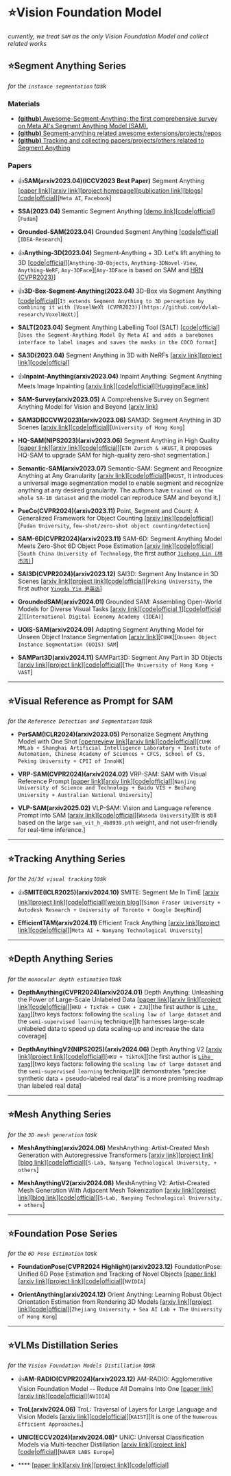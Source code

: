# ⭐Vision Foundation Model
*currently, we treat `SAM` as the only Vision Foundation Model and collect related works*

## ⭐Segment Anything Series
*for the `instance segmentation` task*

### Materials

* [**(github)** Awesome-Segment-Anything: the first comprehensive survey on Meta AI's Segment Anything Model (SAM).](https://github.com/liliu-avril/Awesome-Segment-Anything)
* [**(github)** Segment-anything related awesome extensions/projects/repos](https://github.com/JerryX1110/awesome-segment-anything-extensions)
* [**(github)** Tracking and collecting papers/projects/others related to Segment Anything](https://github.com/Hedlen/awesome-segment-anything)

### Papers

* 👍**SAM(arxiv2023.04)(ICCV2023 Best Paper)** Segment Anything [[paper link](https://openaccess.thecvf.com/content/ICCV2023/html/Kirillov_Segment_Anything_ICCV_2023_paper.html)][[arxiv link](https://arxiv.org/abs/2304.02643)][[project homepage](https://segment-anything.com/)][[publication link](https://ai.facebook.com/research/publications/segment-anything/)][[blogs](https://ai.facebook.com/blog/segment-anything-foundation-model-image-segmentation/)][[code|official](https://github.com/facebookresearch/segment-anything)][`Meta AI`, `Facebook`]

* **SSA(2023.04)** Semantic Segment Anything [[demo link](https://replicate.com/cjwbw/semantic-segment-anything)][[code|official](https://github.com/fudan-zvg/Semantic-Segment-Anything)][`Fudan`]

* **Grounded-SAM(2023.04)** Grounded Segment Anything [[code|official](https://github.com/IDEA-Research/Grounded-Segment-Anything)][`IDEA-Research`]

* 👍**Anything-3D(2023.04)** Segment-Anything + 3D. Let's lift anything to 3D [[code|official](https://github.com/Anything-of-anything/Anything-3D)][`Anything-3D-Objects`, `Anything-3DNovel-View`, `Anything-NeRF`, `Any-3DFace`][`Any-3DFace` is based on SAM and [HRN (CVPR2023)](https://younglbw.github.io/HRN-homepage/)]

* 👍**3D-Box-Segment-Anything(2023.04)** 3D-Box via Segment Anything [[code|official](https://github.com/dvlab-research/3D-Box-Segment-Anything)][`It extends Segment Anything to 3D perception by combining it with [VoxelNeXt (CVPR2023)](https://github.com/dvlab-research/VoxelNeXt)`]

* **SALT(2023.04)** Segment Anything Labelling Tool (SALT) [[code|official](https://github.com/anuragxel/salt)][`Uses the Segment-Anything Model By Meta AI and adds a barebones interface to label images and saves the masks in the COCO format`]

* **SA3D(2023.04)** Segment Anything in 3D with NeRFs [[arxiv link](https://arxiv.org/abs/2304.12308)][[project link](https://jumpat.github.io/SA3D/)][[code|official](https://github.com/Jumpat/SegmentAnythingin3D)]

* 👍**Inpaint-Anything(arxiv2023.04)** Inpaint Anything: Segment Anything Meets Image Inpainting [[arxiv link](https://arxiv.org/abs/2304.06790)][[code|official](https://github.com/geekyutao/Inpaint-Anything)][[HuggingFace link](https://huggingface.co/spaces/InpaintAI/Inpaint-Anything)]

* **SAM-Survey(arxiv2023.05)** A Comprehensive Survey on Segment Anything Model for Vision and Beyond [[arxiv link](https://arxiv.org/abs/2305.08196)]

* **SAM3D(ICCVW2023)(arxiv2023.06)** SAM3D: Segment Anything in 3D Scenes [[arxiv link](https://arxiv.org/abs/2306.03908)][[code|official](https://github.com/Pointcept/SegmentAnything3D)][`University of Hong Kong`]

* **HQ-SAM(NIPS2023)(arxiv2023.06)** Segment Anything in High Quality [[paper link](https://proceedings.neurips.cc/paper_files/paper/2023/hash/5f828e38160f31935cfe9f67503ad17c-Abstract-Conference.html)][[arxiv link](https://arxiv.org/abs/2306.01567)][[code|official](https://github.com/SysCV/SAM-HQ)][`ETH Zurich & HKUST`, it proposes HQ-SAM to upgrade SAM for high-quality zero-shot segmentation.]

* **Semantic-SAM(arxiv2023.07)** Semantic-SAM: Segment and Recognize Anything at Any Granularity [[arxiv link](https://arxiv.org/abs/2307.04767)][[code|official](https://github.com/UX-Decoder/Semantic-SAM)][`HKUST`,  It introduces a universal image segmentation model to enable segment and recognize anything at any desired granularity. The authors have `trained on the whole SA-1B dataset` and the model can reproduce SAM and beyond it.]

* **PseCo(CVPR2024)(arxiv2023.11)** Point, Segment and Count: A Generalized Framework for Object Counting [[arxiv link](https://arxiv.org/abs/2311.12386)][[code|official](https://github.com/Hzzone/PseCo)][`Fudan University`, `few-shot/zero-shot object counting/detection`]

* **SAM-6D(CVPR2024)(arxiv2023.11)** SAM-6D: Segment Anything Model Meets Zero-Shot 6D Object Pose Estimation [[arxiv link](https://arxiv.org/abs/2311.15707)][[code|official](https://github.com/JiehongLin/SAM-6D)][`South China University of Technology`, the first author [`Jiehong Lin (林杰鸿)`](https://jiehonglin.github.io/)]

* **SAI3D(CVPR2024)(arxiv2023.12)** SAI3D: Segment Any Instance in 3D Scenes [[arxiv link](https://arxiv.org/abs/2312.11557)][[project link](https://yd-yin.github.io/SAI3D/)][[code|official](https://github.com/yd-yin/SAI3D)][`Peking University`, the first author [`Yingda Yin 尹英达`](https://yd-yin.github.io/)]

* **GroundedSAM(arxiv2024.01)** Grounded SAM: Assembling Open-World Models for Diverse Visual Tasks [[arxiv link](https://arxiv.org/abs/2401.14159)][[code|official 1](https://github.com/IDEA-Research/Grounded-SAM-2)][[code|official 2](https://github.com/IDEA-Research/Grounded-Segment-Anything)][`International Digital Economy Academy (IDEA)`]

* **UOIS-SAM(arxiv2024.09)** Adapting Segment Anything Model for Unseen Object Instance Segmentation [[arxiv link](https://arxiv.org/abs/2409.15481)][`CUHK`][`Unseen Object Instance Segmentation (UOIS) SAM`]

* **SAMPart3D(arxiv2024.11)** SAMPart3D: Segment Any Part in 3D Objects [[arxiv link](https://arxiv.org/abs/2411.07184)][[project link](https://yhyang-myron.github.io/SAMPart3D-website/)][[code|official](https://github.com/Pointcept/SAMPart3D)][`The University of Hong Kong + VAST`]



***

## ⭐Visual Reference as Prompt for SAM
*for the `Reference Detection and Segmentation` task*

* **PerSAM(ICLR2024)(arxiv2023.05)** Personalize Segment Anything Model with One Shot [[openreview link](https://openreview.net/forum?id=6Gzkhoc6YS)][[arxiv link](https://arxiv.org/abs/2305.03048)][[code|official](https://github.com/ZrrSkywalker/Personalize-SAM)][`CUHK MMLab + Shanghai Artificial Intelligence Laboratory + Institute of Automation, Chinese Academy of Sciences + CFCS, School of CS, Peking University + CPII of InnoHK`]

* **VRP-SAM(CVPR2024)(arxiv2024.02)** VRP-SAM: SAM with Visual Reference Prompt [[paper link](http://openaccess.thecvf.com/content/CVPR2024/html/Sun_VRP-SAM_SAM_with_Visual_Reference_Prompt_CVPR_2024_paper.html)][[arxiv link](https://arxiv.org/abs/2402.17726)][[code|official](https://github.com/syp2ysy/VRP-SAM)][`Nanjing University of Science and Technology + Baidu VIS + Beihang University + Australian National University`]

* **VLP-SAM(arxiv2025.02)** VLP-SAM: Vision and Language reference Prompt into SAM [[arxiv link](https://arxiv.org/abs/2502.00719)][[code|official](https://github.com/kosukesakurai1/VLP-SAM)][`Waseda University`][It is still based on the large `sam_vit_h_4b8939.pth` weight, and not user-friendly for real-time inference.]

***

## ⭐Tracking Anything Series
*for the `2d/3d visual tracking` task*

* 👍**SMITE(ICLR2025)(arxiv2024.10)** SMITE: Segment Me In TimE [[arxiv link](https://arxiv.org/abs/2410.18538)][[project link](https://segment-me-in-time.github.io/)][[code|official](https://github.com/alimohammadiamirhossein/smite/)][[weixin blog](https://mp.weixin.qq.com/s/b2b6NxyaVpjGO8_pgL7KFA)][`Simon Fraser University + Autodesk Research + University of Toronto + Google DeepMind`]

* **EfficientTAM(arxiv2024.11)** Efficient Track Anything [[arxiv link](https://arxiv.org/abs/2411.18933)][[project link](https://yformer.github.io/efficient-track-anything/)][[code|official](https://github.com/yformer/EfficientTAM)][`Meta AI + Nanyang Technological University`]


***

## ⭐Depth Anything Series
*for the `monocular depth estimation` task*

* **DepthAnything(CVPR2024)(arxiv2024.01)** Depth Anything: Unleashing the Power of Large-Scale Unlabeled Data [[paper link](https://openaccess.thecvf.com/content/CVPR2024/html/Yang_Depth_Anything_Unleashing_the_Power_of_Large-Scale_Unlabeled_Data_CVPR_2024_paper.html)][[arxiv link](https://arxiv.org/abs/2401.10891)][[project link](https://depth-anything.github.io/)][[code|official](https://github.com/LiheYoung/Depth-Anything)][`HKU + TikTok + CUHK + ZJU`][the first author is [`Lihe Yang`](https://liheyoung.github.io/)][two keys factors: following the `scaling law of large dataset` and the `semi-supervised learning` technique][It harnesses large-scale unlabeled data to speed up data scaling-up and increase the data coverage]
  
* **DepthAnythingV2(NIPS2025)(arxiv2024.06)** Depth Anything V2 [[arxiv link](https://arxiv.org/abs/2406.09414)][[project link](https://depth-anything-v2.github.io/)][[code|official](https://github.com/DepthAnything/Depth-Anything-V2)][`HKU + TikTok`][the first author is [`Lihe Yang`](https://liheyoung.github.io/)][two keys factors: following the `scaling law of large dataset` and the `semi-supervised learning` technique][It demonstrates “precise synthetic data + pseudo-labeled real data” is a more promising roadmap than labeled real data]


***

## ⭐Mesh Anything Series
*for the `3D mesh generation` task*

* **MeshAnything(arxiv2024.06)** MeshAnything: Artist-Created Mesh Generation with Autoregressive Transformers [[arxiv link](https://arxiv.org/abs/2406.10163)][[project link](https://buaacyw.github.io/mesh-anything/)][[blog link](https://zhuanlan.zhihu.com/p/706166825)][[code|official](https://github.com/buaacyw/MeshAnything)][`S-Lab, Nanyang Technological University, + others`]

* **MeshAnythingV2(arxiv2024.08)** MeshAnything V2: Artist-Created Mesh Generation With Adjacent Mesh Tokenization [[arxiv link](https://arxiv.org/abs/2408.02555)][[project link](https://buaacyw.github.io/meshanything-v2/)][[blog link](https://baijiahao.baidu.com/s?id=1807065134602050319)][[code|official](https://github.com/buaacyw/MeshAnythingV2)][`S-Lab, Nanyang Technological University, + others`]

***

## ⭐Foundation Pose Series
*for the `6D Pose Estimation` task*

* **FoundationPose(CVPR2024 Highlight)(arxiv2023.12)** FoundationPose: Unified 6D Pose Estimation and Tracking of Novel Objects [[paper link](https://openaccess.thecvf.com/content/CVPR2024/html/Wen_FoundationPose_Unified_6D_Pose_Estimation_and_Tracking_of_Novel_Objects_CVPR_2024_paper.html)][[arxiv link](https://arxiv.org/abs/2312.08344)][[project link](https://nvlabs.github.io/FoundationPose/)][[code|official](https://github.com/NVlabs/FoundationPose)][`NVIDIA`]

* **OrientAnything(arxiv2024.12)** Orient Anything: Learning Robust Object Orientation Estimation from Rendering 3D Models [[arxiv link](https://arxiv.org/abs/2412.18605)][[project link](https://orient-anything.github.io/)][[code|official](https://github.com/SpatialVision/Orient-Anything)][`Zhejiang University + Sea AI Lab + The University of Hong Kong`]

***

## ⭐VLMs Distillation Series
*for the `Vision Foundation Models Distillation` task*

* 👍**AM-RADIO(CVPR2024)(arxiv2023.12)** AM-RADIO: Agglomerative Vision Foundation Model -- Reduce All Domains Into One [[paper link](http://openaccess.thecvf.com/content/CVPR2024/html/Ranzinger_AM-RADIO_Agglomerative_Vision_Foundation_Model_Reduce_All_Domains_Into_One_CVPR_2024_paper.html)][[arxiv link](https://arxiv.org/abs/2312.06709)][[code|official](https://github.com/NVlabs/RADIO)][`NVIDIA`]

* **TroL(arxiv2024.06)** TroL: Traversal of Layers for Large Language and Vision Models [[arxiv link](https://arxiv.org/abs/2406.12246)][[code|official](https://github.com/ByungKwanLee/TroL)][`KAIST`][It is one of the `Numerous Efficient Approaches`.]

* **UNIC(ECCV2024)(arxiv2024.08)*** UNIC: Universal Classification Models via Multi-teacher Distillation [[arxiv link](https://arxiv.org/abs/2408.05088)][[project link](https://europe.naverlabs.com/research/publications-enhanced/unic-universal-classification-models-via-multi-teacher-distillation/)][[code|official](https://github.com/naver/unic)][`NAVER LABS Europe`]

* **** [[paper link]()][[arxiv link]()][[project link]()][[code|official]()]
